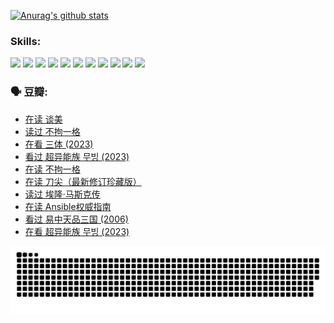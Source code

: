 
[![Anurag's github stats](https://github-readme-stats.vercel.app/api?username=w940853815)](https://github.com/anuraghazra/github-readme-stats)

### Skills:

<code><img height="32" src="https://cdn.jsdelivr.net/npm/simple-icons@v5/icons/python.svg"></code>
<code><img height="32" src="https://cdn.jsdelivr.net/npm/simple-icons@v5/icons/javascript.svg"></code>
<code><img height="32" src="https://cdn.jsdelivr.net/npm/simple-icons@v5/icons/django.svg"></code>
<code><img height="32" src="https://cdn.jsdelivr.net/npm/simple-icons@v5/icons/flask.svg"></code>
<code><img height="32" src="https://cdn.jsdelivr.net/npm/simple-icons@v5/icons/vuetify.svg"></code>
<code><img height="32" src="https://cdn.jsdelivr.net/npm/simple-icons@v5/icons/git.svg"></code>
<code><img height="32" src="https://cdn.jsdelivr.net/npm/simple-icons@v5/icons/docker.svg"></code>
<code><img height="32" src="https://cdn.jsdelivr.net/npm/simple-icons@v5/icons/postgresql.svg"></code>
<code><img height="32" src="https://cdn.jsdelivr.net/npm/simple-icons@v5/icons/elasticsearch.svg"></code>
<code><img height="32" src="https://cdn.jsdelivr.net/npm/simple-icons@v5/icons/macos.svg"></code>
<code><img height="32" src="https://cdn.jsdelivr.net/npm/simple-icons@v5/icons/linux.svg"></code>

### 🗣 豆瓣:

<!-- DOUBAN-ACTIVITIES:START -->
- [在读 谈美](https://www.douban.com/people/136069238/status/4560861771/?_i=11620789)
- [读过 不拘一格](https://www.douban.com/people/136069238/status/4560861445/?_i=11620789)
- [在看 三体‎ (2023)](https://www.douban.com/people/136069238/status/4558185093/?_i=11620789)
- [看过 超异能族 무빙‎ (2023)](https://www.douban.com/people/136069238/status/4556824186/?_i=11620789)
- [在读 不拘一格](https://www.douban.com/people/136069238/status/4541712161/?_i=11620789)
- [在读 刀尖（最新修订珍藏版）](https://www.douban.com/people/136069238/status/4541711339/?_i=11620789)
- [读过 埃隆·马斯克传](https://www.douban.com/people/136069238/status/4541710351/?_i=11620789)
- [在读 Ansible权威指南](https://www.douban.com/people/136069238/status/4539151450/?_i=11620789)
- [看过 易中天品三国‎ (2006)](https://www.douban.com/people/136069238/status/4529910812/?_i=11620789)
- [在看 超异能族 무빙‎ (2023)](https://www.douban.com/people/136069238/status/4527291077/?_i=11620789)
<!-- DOUBAN-ACTIVITIES:END -->


![Snake animation](https://raw.githubusercontent.com/w940853815/w940853815/output/github-contribution-grid-snake.svg)

<!--
**w940853815/w940853815** is a ✨ _special_ ✨ repository because its `README.md` (this file) appears on your GitHub profile.

Here are some ideas to get you started:

- 🔭 I’m currently working on ...
- 🌱 I’m currently learning ...
- 👯 I’m looking to collaborate on ...
- 🤔 I’m looking for help with ...
- 💬 Ask me about ...
- 📫 How to reach me: ...
- 😄 Pronouns: ...
- ⚡ Fun fact: ...
-->
